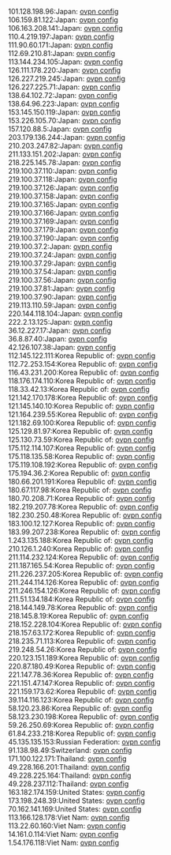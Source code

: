 101.128.198.96:Japan: [ovpn config](vpn/101_128_198_96.ovpn)  
106.159.81.122:Japan: [ovpn config](vpn/106_159_81_122.ovpn)  
106.163.208.141:Japan: [ovpn config](vpn/106_163_208_141.ovpn)  
110.4.219.197:Japan: [ovpn config](vpn/110_4_219_197.ovpn)  
111.90.60.171:Japan: [ovpn config](vpn/111_90_60_171.ovpn)  
112.69.210.81:Japan: [ovpn config](vpn/112_69_210_81.ovpn)  
113.144.234.105:Japan: [ovpn config](vpn/113_144_234_105.ovpn)  
126.111.178.220:Japan: [ovpn config](vpn/126_111_178_220.ovpn)  
126.227.219.245:Japan: [ovpn config](vpn/126_227_219_245.ovpn)  
126.227.225.71:Japan: [ovpn config](vpn/126_227_225_71.ovpn)  
138.64.102.72:Japan: [ovpn config](vpn/138_64_102_72.ovpn)  
138.64.96.223:Japan: [ovpn config](vpn/138_64_96_223.ovpn)  
153.145.150.119:Japan: [ovpn config](vpn/153_145_150_119.ovpn)  
153.226.105.70:Japan: [ovpn config](vpn/153_226_105_70.ovpn)  
157.120.88.5:Japan: [ovpn config](vpn/157_120_88_5.ovpn)  
203.179.136.244:Japan: [ovpn config](vpn/203_179_136_244.ovpn)  
210.203.247.82:Japan: [ovpn config](vpn/210_203_247_82.ovpn)  
211.133.151.202:Japan: [ovpn config](vpn/211_133_151_202.ovpn)  
218.225.145.78:Japan: [ovpn config](vpn/218_225_145_78.ovpn)  
219.100.37.110:Japan: [ovpn config](vpn/219_100_37_110.ovpn)  
219.100.37.118:Japan: [ovpn config](vpn/219_100_37_118.ovpn)  
219.100.37.126:Japan: [ovpn config](vpn/219_100_37_126.ovpn)  
219.100.37.158:Japan: [ovpn config](vpn/219_100_37_158.ovpn)  
219.100.37.165:Japan: [ovpn config](vpn/219_100_37_165.ovpn)  
219.100.37.166:Japan: [ovpn config](vpn/219_100_37_166.ovpn)  
219.100.37.169:Japan: [ovpn config](vpn/219_100_37_169.ovpn)  
219.100.37.179:Japan: [ovpn config](vpn/219_100_37_179.ovpn)  
219.100.37.190:Japan: [ovpn config](vpn/219_100_37_190.ovpn)  
219.100.37.2:Japan: [ovpn config](vpn/219_100_37_2.ovpn)  
219.100.37.24:Japan: [ovpn config](vpn/219_100_37_24.ovpn)  
219.100.37.29:Japan: [ovpn config](vpn/219_100_37_29.ovpn)  
219.100.37.54:Japan: [ovpn config](vpn/219_100_37_54.ovpn)  
219.100.37.56:Japan: [ovpn config](vpn/219_100_37_56.ovpn)  
219.100.37.81:Japan: [ovpn config](vpn/219_100_37_81.ovpn)  
219.100.37.90:Japan: [ovpn config](vpn/219_100_37_90.ovpn)  
219.113.110.59:Japan: [ovpn config](vpn/219_113_110_59.ovpn)  
220.144.118.104:Japan: [ovpn config](vpn/220_144_118_104.ovpn)  
222.2.13.125:Japan: [ovpn config](vpn/222_2_13_125.ovpn)  
36.12.227.17:Japan: [ovpn config](vpn/36_12_227_17.ovpn)  
36.8.87.40:Japan: [ovpn config](vpn/36_8_87_40.ovpn)  
42.126.107.38:Japan: [ovpn config](vpn/42_126_107_38.ovpn)  
112.145.122.111:Korea Republic of: [ovpn config](vpn/112_145_122_111.ovpn)  
112.72.253.154:Korea Republic of: [ovpn config](vpn/112_72_253_154.ovpn)  
116.43.231.200:Korea Republic of: [ovpn config](vpn/116_43_231_200.ovpn)  
118.176.174.110:Korea Republic of: [ovpn config](vpn/118_176_174_110.ovpn)  
118.33.42.13:Korea Republic of: [ovpn config](vpn/118_33_42_13.ovpn)  
121.142.170.178:Korea Republic of: [ovpn config](vpn/121_142_170_178.ovpn)  
121.145.140.10:Korea Republic of: [ovpn config](vpn/121_145_140_10.ovpn)  
121.164.239.55:Korea Republic of: [ovpn config](vpn/121_164_239_55.ovpn)  
121.182.69.100:Korea Republic of: [ovpn config](vpn/121_182_69_100.ovpn)  
125.129.81.97:Korea Republic of: [ovpn config](vpn/125_129_81_97.ovpn)  
125.130.73.59:Korea Republic of: [ovpn config](vpn/125_130_73_59.ovpn)  
175.112.114.107:Korea Republic of: [ovpn config](vpn/175_112_114_107.ovpn)  
175.118.135.58:Korea Republic of: [ovpn config](vpn/175_118_135_58.ovpn)  
175.119.108.192:Korea Republic of: [ovpn config](vpn/175_119_108_192.ovpn)  
175.194.36.2:Korea Republic of: [ovpn config](vpn/175_194_36_2.ovpn)  
180.66.201.191:Korea Republic of: [ovpn config](vpn/180_66_201_191.ovpn)  
180.67.117.98:Korea Republic of: [ovpn config](vpn/180_67_117_98.ovpn)  
180.70.208.71:Korea Republic of: [ovpn config](vpn/180_70_208_71.ovpn)  
182.219.207.78:Korea Republic of: [ovpn config](vpn/182_219_207_78.ovpn)  
182.230.250.48:Korea Republic of: [ovpn config](vpn/182_230_250_48.ovpn)  
183.100.12.127:Korea Republic of: [ovpn config](vpn/183_100_12_127.ovpn)  
183.99.207.238:Korea Republic of: [ovpn config](vpn/183_99_207_238.ovpn)  
1.243.135.188:Korea Republic of: [ovpn config](vpn/1_243_135_188.ovpn)  
210.126.1.240:Korea Republic of: [ovpn config](vpn/210_126_1_240.ovpn)  
211.114.232.124:Korea Republic of: [ovpn config](vpn/211_114_232_124.ovpn)  
211.187.165.54:Korea Republic of: [ovpn config](vpn/211_187_165_54.ovpn)  
211.226.237.205:Korea Republic of: [ovpn config](vpn/211_226_237_205.ovpn)  
211.244.114.126:Korea Republic of: [ovpn config](vpn/211_244_114_126.ovpn)  
211.246.154.126:Korea Republic of: [ovpn config](vpn/211_246_154_126.ovpn)  
211.51.134.184:Korea Republic of: [ovpn config](vpn/211_51_134_184.ovpn)  
218.144.149.78:Korea Republic of: [ovpn config](vpn/218_144_149_78.ovpn)  
218.145.8.19:Korea Republic of: [ovpn config](vpn/218_145_8_19.ovpn)  
218.152.228.104:Korea Republic of: [ovpn config](vpn/218_152_228_104.ovpn)  
218.157.63.172:Korea Republic of: [ovpn config](vpn/218_157_63_172.ovpn)  
218.235.71.113:Korea Republic of: [ovpn config](vpn/218_235_71_113.ovpn)  
219.248.54.26:Korea Republic of: [ovpn config](vpn/219_248_54_26.ovpn)  
220.123.151.189:Korea Republic of: [ovpn config](vpn/220_123_151_189.ovpn)  
220.87.180.49:Korea Republic of: [ovpn config](vpn/220_87_180_49.ovpn)  
221.147.78.36:Korea Republic of: [ovpn config](vpn/221_147_78_36.ovpn)  
221.151.47.147:Korea Republic of: [ovpn config](vpn/221_151_47_147.ovpn)  
221.159.173.62:Korea Republic of: [ovpn config](vpn/221_159_173_62.ovpn)  
39.114.116.123:Korea Republic of: [ovpn config](vpn/39_114_116_123.ovpn)  
58.120.23.86:Korea Republic of: [ovpn config](vpn/58_120_23_86.ovpn)  
58.123.230.198:Korea Republic of: [ovpn config](vpn/58_123_230_198.ovpn)  
59.26.250.69:Korea Republic of: [ovpn config](vpn/59_26_250_69.ovpn)  
61.84.233.218:Korea Republic of: [ovpn config](vpn/61_84_233_218.ovpn)  
45.135.135.153:Russian Federation: [ovpn config](vpn/45_135_135_153.ovpn)  
91.138.98.49:Switzerland: [ovpn config](vpn/91_138_98_49.ovpn)  
171.100.122.171:Thailand: [ovpn config](vpn/171_100_122_171.ovpn)  
49.228.166.201:Thailand: [ovpn config](vpn/49_228_166_201.ovpn)  
49.228.225.164:Thailand: [ovpn config](vpn/49_228_225_164.ovpn)  
49.228.237.112:Thailand: [ovpn config](vpn/49_228_237_112.ovpn)  
163.182.174.159:United States: [ovpn config](vpn/163_182_174_159.ovpn)  
173.198.248.39:United States: [ovpn config](vpn/173_198_248_39.ovpn)  
70.162.141.169:United States: [ovpn config](vpn/70_162_141_169.ovpn)  
113.166.128.178:Viet Nam: [ovpn config](vpn/113_166_128_178.ovpn)  
113.22.60.160:Viet Nam: [ovpn config](vpn/113_22_60_160.ovpn)  
14.161.0.114:Viet Nam: [ovpn config](vpn/14_161_0_114.ovpn)  
1.54.176.118:Viet Nam: [ovpn config](vpn/1_54_176_118.ovpn)  
